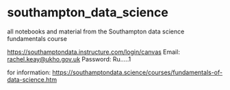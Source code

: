 # southampton_data_science

all notebooks and material from the Southampton data science fundamentals course

https://southamptondata.instructure.com/login/canvas
Email: rachel.keay@ukho.gov.uk
Password: Ru.....1


for information:
https://southamptondata.science/courses/fundamentals-of-data-science.htm